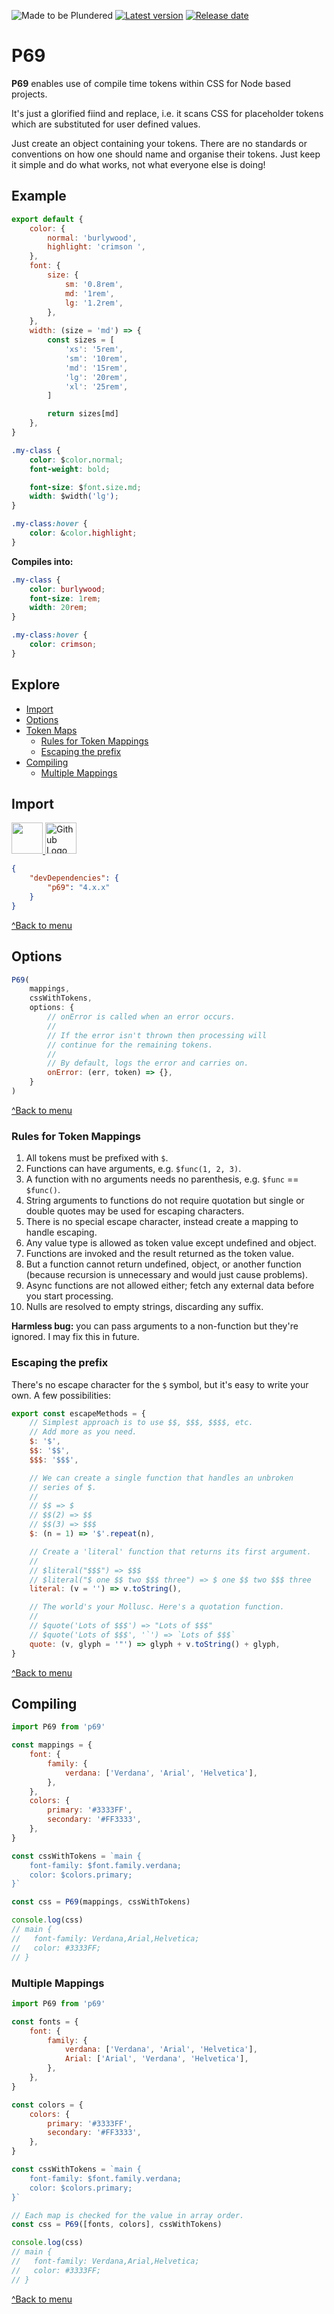 ![Made to be Plundered](https://img.shields.io/badge/Made%20to%20be%20Plundered-royalblue)
[![Latest version](https://img.shields.io/github/v/release/PaulioRandall/p69)](https://github.com/PaulioRandall/p69/releases)
[![Release date](https://img.shields.io/github/release-date/PaulioRandall/p69)](https://github.com/PaulioRandall/p69/releases)

# P69

**P69** enables use of compile time tokens within CSS for Node based projects.

It's just a glorified fiind and replace, i.e. it scans CSS for placeholder tokens which are substituted for user defined values.

Just create an object containing your tokens. There are no standards or conventions on how one should name and organise their tokens. Just keep it simple and do what works, not what everyone else is doing!

## Example

```js
export default {
	color: {
		normal: 'burlywood',
		highlight: 'crimson ',
	},
	font: {
		size: {
			sm: '0.8rem',
			md: '1rem',
			lg: '1.2rem',
		},
	},
	width: (size = 'md') => {
		const sizes = [
			'xs': '5rem',
			'sm': '10rem',
			'md': '15rem',
			'lg': '20rem',
			'xl': '25rem',
		]

		return sizes[md]
	},
}
```

```css
.my-class {
	color: $color.normal;
	font-weight: bold;

	font-size: $font.size.md;
	width: $width('lg');
}

.my-class:hover {
	color: &color.highlight;
}
```

**Compiles into:**

```css
.my-class {
	color: burlywood;
	font-size: 1rem;
	width: 20rem;
}

.my-class:hover {
	color: crimson;
}
```

## Explore

- [Import](#import)
- [Options](#options)
- [Token Maps](#token-maps)
  - [Rules for Token Mappings](#rules-for-token-mappings)
  - [Escaping the prefix](#escaping-the-prefix)
- [Compiling](#compiling)
  - [Multiple Mappings](#multiple-mappings)

## Import

<div>
	<a href="https://www.npmjs.com/package/p69">
		<img src="/scripts/npm.svg" width="50" height="50" />
	</a>
	<a href="https://github.com/PaulioRandall/p69">
		<picture>
		  <source media="(prefers-color-scheme: dark)" srcset="/scripts/github-dark.png" />
		  <source media="(prefers-color-scheme: light)" srcset="/scripts/github-light.png" />
		  <img alt="Github Logo" src="/scripts/github-dark.png" width="50" height="50" />
		</picture>
	</a>
</div>

```json
{
	"devDependencies": {
		"p69": "4.x.x"
	}
}
```

[^Back to menu](#explore)

## Options

```js
P69(
	mappings,
	cssWithTokens,
	options: {
		// onError is called when an error occurs.
		//
		// If the error isn't thrown then processing will
		// continue for the remaining tokens.
		//
		// By default, logs the error and carries on.
		onError: (err, token) => {},
	}
)
```

[^Back to menu](#explore)

### Rules for Token Mappings

1. All tokens must be prefixed with `$`.
2. Functions can have arguments, e.g. `$func(1, 2, 3)`.
3. A function with no arguments needs no parenthesis, e.g. `$func` == `$func()`.
4. String arguments to functions do not require quotation but single or double quotes may be used for escaping characters.
5. There is no special escape character, instead create a mapping to handle escaping.
6. Any value type is allowed as token value except undefined and object.
7. Functions are invoked and the result returned as the token value.
8. But a function cannot return undefined, object, or another function (because recursion is unnecessary and would just cause problems).
9. Async functions are not allowed either; fetch any external data before you start processing.
10. Nulls are resolved to empty strings, discarding any suffix.

**Harmless bug:** you can pass arguments to a non-function but they're ignored. I may fix this in future.

### Escaping the prefix

There's no escape character for the `$` symbol, but it's easy to write your own. A few possibilities:

```js
export const escapeMethods = {
	// Simplest approach is to use $$, $$$, $$$$, etc.
	// Add more as you need.
	$: '$',
	$$: '$$',
	$$$: '$$$',

	// We can create a single function that handles an unbroken
	// series of $.
	//
	// $$ => $
	// $$(2) => $$
	// $$(3) => $$$
	$: (n = 1) => '$'.repeat(n),

	// Create a 'literal' function that returns its first argument.
	//
	// $literal("$$$") => $$$
	// $literal("$ one $$ two $$$ three") => $ one $$ two $$$ three
	literal: (v = '') => v.toString(),

	// The world's your Mollusc. Here's a quotation function.
	//
	// $quote('Lots of $$$') => "Lots of $$$"
	// $quote('Lots of $$$', '`') => `Lots of $$$`
	quote: (v, glyph = '"') => glyph + v.toString() + glyph,
}
```

[^Back to menu](#explore)

## Compiling

```js
import P69 from 'p69'

const mappings = {
	font: {
		family: {
			verdana: ['Verdana', 'Arial', 'Helvetica'],
		},
	},
	colors: {
		primary: '#3333FF',
		secondary: '#FF3333',
	},
}

const cssWithTokens = `main {
	font-family: $font.family.verdana;
	color: $colors.primary;
}`

const css = P69(mappings, cssWithTokens)

console.log(css)
// main {
//   font-family: Verdana,Arial,Helvetica;
//   color: #3333FF;
// }
```

### Multiple Mappings

```js
import P69 from 'p69'

const fonts = {
	font: {
		family: {
			verdana: ['Verdana', 'Arial', 'Helvetica'],
			Arial: ['Arial', 'Verdana', 'Helvetica'],
		},
	},
}

const colors = {
	colors: {
		primary: '#3333FF',
		secondary: '#FF3333',
	},
}

const cssWithTokens = `main {
	font-family: $font.family.verdana;
	color: $colors.primary;
}`

// Each map is checked for the value in array order.
const css = P69([fonts, colors], cssWithTokens)

console.log(css)
// main {
//   font-family: Verdana,Arial,Helvetica;
//   color: #3333FF;
// }
```

[^Back to menu](#explore)
